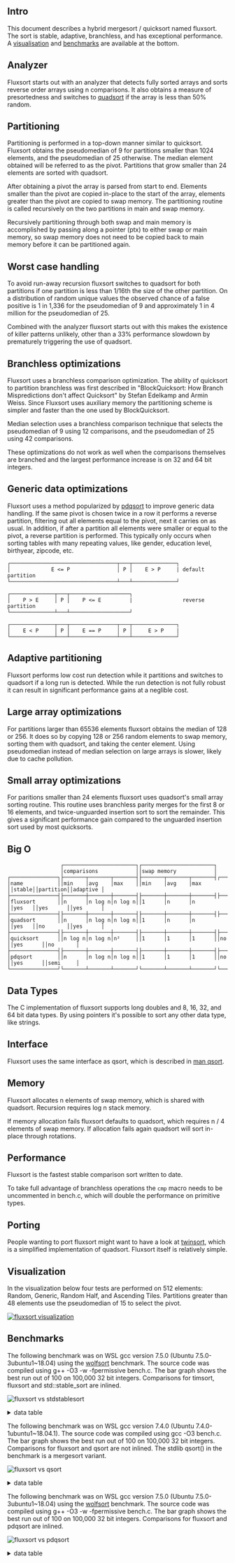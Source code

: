 Intro
-----
This document describes a hybrid mergesort / quicksort named fluxsort. The sort is stable, adaptive, branchless, and has exceptional performance. A [visualisation](https://github.com/scandum/fluxsort#visualization) and [benchmarks](https://github.com/scandum/fluxsort#benchmarks) are available at the bottom.

Analyzer
--------
Fluxsort starts out with an analyzer that detects fully sorted arrays and sorts reverse order arrays using n comparisons. It also obtains a measure of presortedness and switches to [quadsort](https://github.com/scandum/quadsort) if the array is less than 50% random.

Partitioning
------------
Partitioning is performed in a top-down manner similar to quicksort. Fluxsort obtains the pseudomedian of 9 for partitions smaller than 1024 elements, and the pseudomedian of 25 otherwise. The median element obtained will be referred to as the pivot. Partitions that grow smaller than 24 elements are sorted with quadsort.

After obtaining a pivot the array is parsed from start to end. Elements smaller than the pivot are copied in-place to the start of the array, elements greater than the pivot are copied to swap memory. The partitioning routine is called recursively on the two partitions in main and swap memory.

Recursively partitioning through both swap and main memory is accomplished by passing along a pointer (ptx) to either swap or main memory, so swap memory does not need to be copied back to main memory before it can be partitioned again.

Worst case handling
-------------------
To avoid run-away recursion fluxsort switches to quadsort for both partitions if one partition is less than 1/16th the size of the other partition. On a distribution of random unique values the observed chance of a false positive is 1 in 1,336 for the pseudomedian of 9 and approximately 1 in 4 million for the pseudomedian of 25.

Combined with the analyzer fluxsort starts out with this makes the existence of killer patterns unlikely, other than a 33% performance slowdown by prematurely triggering the use of quadsort.

Branchless optimizations
------------------------
Fluxsort uses a branchless comparison optimization. The ability of quicksort to partition branchless was first described in "BlockQuicksort: How Branch Mispredictions don't affect Quicksort" by Stefan Edelkamp and Armin Weiss. Since Fluxsort uses auxiliary memory the partitioning scheme is simpler and faster than the one used by BlockQuicksort.

Median selection uses a branchless comparison technique that selects the pseudomedian of 9 using 12 comparisons, and the pseudomedian of 25 using 42 comparisons.

These optimizations do not work as well when the comparisons themselves are branched and the largest performance increase is on 32 and 64 bit integers.

Generic data optimizations
--------------------------
Fluxsort uses a method popularized by [pdqsort](https://github.com/orlp/pdqsort) to improve generic data handling. If the same pivot is chosen twice in a row it performs a reverse partition, filtering out all elements equal to the pivot, next it carries on as usual. In addition, if after a partition all elements were smaller or equal to the pivot, a reverse partition is performed. This typically only occurs when sorting tables with many repeating values, like gender, education level, birthyear, zipcode, etc.

```
┌──────────────────────────────────┬───┬──────────────┐
│             E <= P               │ P │    E > P     | default partition
└──────────────────────────────────┴───┴──────────────┘

┌──────────────┬───┬───────────────────┐
│    P > E     │ P │    P <= E         |                reverse partition
└──────────────┴───┴───────────────────┘

┌──────────────┬───┬───────────────┬───┬──────────────┐
│    E < P     │ P │    E == P     │ P │     E > P    | 
└──────────────┴───┴───────────────┴───┴──────────────┘
```

Adaptive partitioning
---------------------
Fluxsort performs low cost run detection while it partitions and switches to quadsort if a long run is detected. While the run detection is not fully robust it can result in significant performance gains at a neglible cost.

Large array optimizations
-------------------------
For partitions larger than 65536 elements fluxsort obtains the median of 128 or 256. It does so by copying 128 or 256 random elements to swap memory, sorting them with quadsort, and taking the center element. Using pseudomedian instead of median selection on large arrays is slower, likely due to cache pollution.

Small array optimizations
-------------------------
For paritions smaller than 24 elements fluxsort uses quadsort's small array sorting routine. This routine uses branchless parity merges for the first 8 or 16 elements, and twice-unguarded insertion sort to sort the remainder. This gives a significant performance gain compared to the unguarded insertion sort used by most quicksorts.

Big O
-----
```
                 ┌───────────────────────┐┌───────────────────────┐
                 │comparisons            ││swap memory            │
┌───────────────┐├───────┬───────┬───────┤├───────┬───────┬───────┤┌──────┐┌─────────┐┌─────────┐
│name           ││min    │avg    │max    ││min    │avg    │max    ││stable││partition││adaptive │
├───────────────┤├───────┼───────┼───────┤├───────┼───────┼───────┤├──────┤├─────────┤├─────────┤
│fluxsort       ││n      │n log n│n log n││1      │n      │n      ││yes   ││yes      ││yes      │
├───────────────┤├───────┼───────┼───────┤├───────┼───────┼───────┤├──────┤├─────────┤├─────────┤
│quadsort       ││n      │n log n│n log n││1      │n      │n      ││yes   ││no       ││yes      │
├───────────────┤├───────┼───────┼───────┤├───────┼───────┼───────┤├──────┤├─────────┤├─────────┤
│quicksort      ││n log n│n log n│n²     ││1      │1      │1      ││no    ││yes      ││no       │
├───────────────┤├───────┼───────┼───────┤├───────┼───────┼───────┤├──────┤├─────────┤├─────────┤
│pdqsort        ││n      │n log n│n log n││1      │1      │1      ││no    ││yes      ││semi     │
└───────────────┘└───────┴───────┴───────┘└───────┴───────┴───────┘└──────┘└─────────┘└─────────┘
```

Data Types
----------
The C implementation of fluxsort supports long doubles and 8, 16, 32, and 64 bit data types. By using pointers it's possible to sort any other data type, like strings.

Interface
---------
Fluxsort uses the same interface as qsort, which is described in [man qsort](https://man7.org/linux/man-pages/man3/qsort.3p.html).

Memory
------
Fluxsort allocates n elements of swap memory, which is shared with quadsort. Recursion requires log n stack memory.

If memory allocation fails fluxsort defaults to quadsort, which requires n / 4 elements of swap memory. If allocation fails again quadsort will sort in-place through rotations.

Performance
-----------
Fluxsort is the fastest stable comparison sort written to date.

To take full advantage of branchless operations the `cmp` macro needs to be uncommented in bench.c, which will double the performance on primitive types.

Porting
-------
People wanting to port fluxsort might want to have a look at [twinsort](https://github.com/scandum/twinsort), which is a simplified implementation of quadsort. Fluxsort itself is relatively simple.

Visualization
-------------
In the visualization below four tests are performed on 512 elements: Random, Generic, Random Half, and Ascending Tiles. Partitions greater than 48 elements use the pseudomedian of 15 to select the pivot.

[![fluxsort visualization](https://github.com/scandum/fluxsort/blob/main/images/fluxsort.gif)](https://youtu.be/pXPrCTi-gRE)

Benchmarks
----------

The following benchmark was on WSL gcc version 7.5.0 (Ubuntu 7.5.0-3ubuntu1~18.04) using the [wolfsort](https://github.com/scandum/wolfsort) benchmark.
The source code was compiled using g++ -O3 -w -fpermissive bench.c. The bar graph shows the best run out of 100 on 100,000 32 bit integers. Comparisons for timsort, fluxsort and std::stable_sort are inlined.

![fluxsort vs stdstablesort](https://github.com/scandum/fluxsort/blob/main/images/fluxsort_vs_stdstablesort.png)

<details><summary>data table</summary>

|      Name |    Items | Type |     Best |  Average |  Compares | Samples |     Distribution |
| --------- | -------- | ---- | -------- | -------- | --------- | ------- | ---------------- |
|stablesort |   100000 |   64 | 0.006106 | 0.006165 |         1 |     100 |     random order |
|  fluxsort |   100000 |   64 | 0.001916 | 0.001938 |         1 |     100 |     random order |
|   timsort |   100000 |   64 | 0.007624 | 0.007680 |         1 |     100 |     random order |

|      Name |    Items | Type |     Best |  Average |     Loops | Samples |     Distribution |
| --------- | -------- | ---- | -------- | -------- | --------- | ------- | ---------------- |
|stablesort |   100000 |   32 | 0.006154 | 0.006187 |         1 |     100 |     random order |
|  fluxsort |   100000 |   32 | 0.001830 | 0.001852 |         1 |     100 |     random order |
|   timsort |   100000 |   32 | 0.007637 | 0.007683 |         1 |     100 |     random order |
|           |          |      |          |          |           |         |                  |
|stablesort |   100000 |   32 | 0.004002 | 0.004041 |         1 |     100 |     random % 100 |
|  fluxsort |   100000 |   32 | 0.000677 | 0.000699 |         1 |     100 |     random % 100 |
|   timsort |   100000 |   32 | 0.005627 | 0.005701 |         1 |     100 |     random % 100 |
|           |          |      |          |          |           |         |                  |
|stablesort |   100000 |   32 | 0.000799 | 0.000832 |         1 |     100 |  ascending order |
|  fluxsort |   100000 |   32 | 0.000044 | 0.000045 |         1 |     100 |  ascending order |
|   timsort |   100000 |   32 | 0.000045 | 0.000045 |         1 |     100 |  ascending order |
|           |          |      |          |          |           |         |                  |
|stablesort |   100000 |   32 | 0.001497 | 0.001524 |         1 |     100 |    ascending saw |
|  fluxsort |   100000 |   32 | 0.000812 | 0.000820 |         1 |     100 |    ascending saw |
|   timsort |   100000 |   32 | 0.000834 | 0.000840 |         1 |     100 |    ascending saw |
|           |          |      |          |          |           |         |                  |
|stablesort |   100000 |   32 | 0.000889 | 0.000913 |         1 |     100 |       pipe organ |
|  fluxsort |   100000 |   32 | 0.000377 | 0.000379 |         1 |     100 |       pipe organ |
|   timsort |   100000 |   32 | 0.000168 | 0.000171 |         1 |     100 |       pipe organ |
|           |          |      |          |          |           |         |                  |
|stablesort |   100000 |   32 | 0.000927 | 0.000953 |         1 |     100 | descending order |
|  fluxsort |   100000 |   32 | 0.000055 | 0.000056 |         1 |     100 | descending order |
|   timsort |   100000 |   32 | 0.000088 | 0.000092 |         1 |     100 | descending order |
|           |          |      |          |          |           |         |                  |
|stablesort |   100000 |   32 | 0.001498 | 0.001526 |         1 |     100 |   descending saw |
|  fluxsort |   100000 |   32 | 0.000814 | 0.000823 |         1 |     100 |   descending saw |
|   timsort |   100000 |   32 | 0.000832 | 0.000841 |         1 |     100 |   descending saw |
|           |          |      |          |          |           |         |                  |
|stablesort |   100000 |   32 | 0.002158 | 0.002184 |         1 |     100 |      random tail |
|  fluxsort |   100000 |   32 | 0.000845 | 0.000854 |         1 |     100 |      random tail |
|   timsort |   100000 |   32 | 0.002010 | 0.002033 |         1 |     100 |      random tail |
|           |          |      |          |          |           |         |                  |
|stablesort |   100000 |   32 | 0.003652 | 0.003676 |         1 |     100 |      random half |
|  fluxsort |   100000 |   32 | 0.001160 | 0.001169 |         1 |     100 |      random half |
|   timsort |   100000 |   32 | 0.004041 | 0.004078 |         1 |     100 |      random half |
|           |          |      |          |          |           |         |                  |
|stablesort |   100000 |   32 | 0.001092 | 0.001124 |         1 |     100 |  ascending tiles |
|  fluxsort |   100000 |   32 | 0.000333 | 0.000336 |         1 |     100 |  ascending tiles |
|   timsort |   100000 |   32 | 0.000964 | 0.001025 |         1 |     100 |  ascending tiles |
|           |          |      |          |          |           |         |                  |
|stablesort |   100000 |   32 | 0.001762 | 0.001899 |         1 |     100 |     bit reversal |
|  fluxsort |   100000 |   32 | 0.001664 | 0.001687 |         1 |     100 |     bit reversal |
|   timsort |   100000 |   32 | 0.002254 | 0.002745 |         1 |     100 |     bit reversal |

</details>

The following benchmark was on WSL gcc version 7.4.0 (Ubuntu 7.4.0-1ubuntu1~18.04.1).
The source code was compiled using gcc -O3 bench.c. The bar graph shows the best run out of 100 on 100,000 32 bit integers. Comparisons for fluxsort and qsort are not inlined. The stdlib qsort() in the benchmark is a mergesort variant. 

![fluxsort vs qsort](https://github.com/scandum/fluxsort/blob/main/images/fluxsort_vs_qsort.png)

<details><summary>data table</summary>

|      Name |    Items | Type |     Best |  Average |  Compares | Samples |     Distribution |
| --------- | -------- | ---- | -------- | -------- | --------- | ------- | ---------------- |
|     qsort |   100000 |   64 | 0.016893 | 0.017751 |   1536381 |     100 |    random string |
|  fluxsort |   100000 |   64 | 0.010192 | 0.010726 |   1884907 |     100 |    random string |

|      Name |    Items | Type |     Best |  Average |  Compares | Samples |     Distribution |
| --------- | -------- | ---- | -------- | -------- | --------- | ------- | ---------------- |
|     qsort |   100000 |  128 | 0.018242 | 0.019490 |   1536491 |     100 |     random order |
|  fluxsort |   100000 |  128 | 0.011403 | 0.011871 |   1884438 |     100 |     random order |

|      Name |    Items | Type |     Best |  Average |  Compares | Samples |     Distribution |
| --------- | -------- | ---- | -------- | -------- | --------- | ------- | ---------------- |
|     qsort |   100000 |   64 | 0.009503 | 0.009730 |   1536491 |     100 |     random order |
|  fluxsort |   100000 |   64 | 0.004176 | 0.004258 |   1884438 |     100 |     random order |

|      Name |    Items | Type |     Best |  Average |  Compares | Samples |     Distribution |
| --------- | -------- | ---- | -------- | -------- | --------- | ------- | ---------------- |
|     qsort |   100000 |   32 | 0.008824 | 0.009017 |   1536634 |     100 |     random order |
|  fluxsort |   100000 |   32 | 0.003597 | 0.003648 |   1892483 |     100 |     random order |
|           |          |      |          |          |           |         |                  |
|     qsort |   100000 |   32 | 0.006820 | 0.006973 |   1532465 |     100 |     random % 100 |
|  fluxsort |   100000 |   32 | 0.001460 | 0.001500 |    972114 |     100 |     random % 100 |
|           |          |      |          |          |           |         |                  |
|     qsort |   100000 |   32 | 0.002606 | 0.002765 |    815024 |     100 |  ascending order |
|  fluxsort |   100000 |   32 | 0.000173 | 0.000177 |     99999 |     100 |  ascending order |
|           |          |      |          |          |           |         |                  |
|     qsort |   100000 |   32 | 0.003379 | 0.003525 |    915020 |     100 |    ascending saw |
|  fluxsort |   100000 |   32 | 0.001257 | 0.001278 |    553308 |     100 |    ascending saw |
|           |          |      |          |          |           |         |                  |
|     qsort |   100000 |   32 | 0.002672 | 0.002800 |    884462 |     100 |       pipe organ |
|  fluxsort |   100000 |   32 | 0.000712 | 0.000716 |    428065 |     100 |       pipe organ |
|           |          |      |          |          |           |         |                  |
|     qsort |   100000 |   32 | 0.002472 | 0.002632 |    853904 |     100 | descending order |
|  fluxsort |   100000 |   32 | 0.000168 | 0.000168 |     99999 |     100 | descending order |
|           |          |      |          |          |           |         |                  |
|     qsort |   100000 |   32 | 0.003293 | 0.003425 |    953892 |     100 |   descending saw |
|  fluxsort |   100000 |   32 | 0.001260 | 0.001276 |    565476 |     100 |   descending saw |
|           |          |      |          |          |           |         |                  |
|     qsort |   100000 |   32 | 0.004208 | 0.004596 |   1012073 |     100 |      random tail |
|  fluxsort |   100000 |   32 | 0.001433 | 0.001501 |    670123 |     100 |      random tail |
|           |          |      |          |          |           |         |                  |
|     qsort |   100000 |   32 | 0.005965 | 0.006254 |   1200713 |     100 |      random half |
|  fluxsort |   100000 |   32 | 0.002344 | 0.002421 |   1076830 |     100 |      random half |
|           |          |      |          |          |           |         |                  |
|     qsort |   100000 |   32 | 0.003899 | 0.004497 |   1209200 |     100 |  ascending tiles |
|  fluxsort |   100000 |   32 | 0.002171 | 0.002221 |    789580 |     100 |  ascending tiles |
|           |          |      |          |          |           |         |                  |
|     qsort |   100000 |   32 | 0.005194 | 0.005992 |   1553378 |     100 |     bit reversal |
|  fluxsort |   100000 |   32 | 0.003480 | 0.003622 |   1898395 |     100 |     bit reversal |

</details>

The following benchmark was on WSL gcc version 7.5.0 (Ubuntu 7.5.0-3ubuntu1~18.04) using the [wolfsort](https://github.com/scandum/wolfsort) benchmark.
The source code was compiled using g++ -O3 -w -fpermissive bench.c. The bar graph shows the best run out of 100 on 100,000 32 bit integers. Comparisons for fluxsort and pdqsort are inlined.

![fluxsort vs pdqsort](https://github.com/scandum/fluxsort/blob/main/images/fluxsort_vs_pdqsort.png)

<details><summary>data table</summary>

|      Name |    Items | Type |     Best |  Average |  Compares | Samples |     Distribution |
| --------- | -------- | ---- | -------- | -------- | --------- | ------- | ---------------- |
|  fluxsort |   100000 |   64 | 0.001907 | 0.001953 |         1 |     100 |     random order |
|   pdqsort |   100000 |   64 | 0.002681 | 0.002707 |         1 |     100 |     random order |

|      Name |    Items | Type |     Best |  Average |     Loops | Samples |     Distribution |
| --------- | -------- | ---- | -------- | -------- | --------- | ------- | ---------------- |
|  fluxsort |   100000 |   32 | 0.001835 | 0.001855 |         1 |     100 |     random order |
|   pdqsort |   100000 |   32 | 0.002685 | 0.002699 |         1 |     100 |     random order |
|           |          |      |          |          |           |         |                  |
|  fluxsort |   100000 |   32 | 0.000677 | 0.000692 |         1 |     100 |     random % 100 |
|   pdqsort |   100000 |   32 | 0.000777 | 0.000785 |         1 |     100 |     random % 100 |
|           |          |      |          |          |           |         |                  |
|  fluxsort |   100000 |   32 | 0.000044 | 0.000044 |         1 |     100 |  ascending order |
|   pdqsort |   100000 |   32 | 0.000084 | 0.000086 |         1 |     100 |  ascending order |
|           |          |      |          |          |           |         |                  |
|  fluxsort |   100000 |   32 | 0.000810 | 0.000831 |         1 |     100 |    ascending saw |
|   pdqsort |   100000 |   32 | 0.003462 | 0.003481 |         1 |     100 |    ascending saw |
|           |          |      |          |          |           |         |                  |
|  fluxsort |   100000 |   32 | 0.000377 | 0.000383 |         1 |     100 |       pipe organ |
|   pdqsort |   100000 |   32 | 0.002832 | 0.002903 |         1 |     100 |       pipe organ |
|           |          |      |          |          |           |         |                  |
|  fluxsort |   100000 |   32 | 0.000056 | 0.000057 |         1 |     100 | descending order |
|   pdqsort |   100000 |   32 | 0.000188 | 0.000192 |         1 |     100 | descending order |
|           |          |      |          |          |           |         |                  |
|  fluxsort |   100000 |   32 | 0.000809 | 0.000819 |         1 |     100 |   descending saw |
|   pdqsort |   100000 |   32 | 0.003232 | 0.003258 |         1 |     100 |   descending saw |
|           |          |      |          |          |           |         |                  |
|  fluxsort |   100000 |   32 | 0.000843 | 0.000854 |         1 |     100 |      random tail |
|   pdqsort |   100000 |   32 | 0.002564 | 0.002589 |         1 |     100 |      random tail |
|           |          |      |          |          |           |         |                  |
|  fluxsort |   100000 |   32 | 0.001161 | 0.001166 |         1 |     100 |      random half |
|   pdqsort |   100000 |   32 | 0.002666 | 0.002682 |         1 |     100 |      random half |
|           |          |      |          |          |           |         |                  |
|  fluxsort |   100000 |   32 | 0.000334 | 0.000354 |         1 |     100 |  ascending tiles |
|   pdqsort |   100000 |   32 | 0.002316 | 0.002346 |         1 |     100 |  ascending tiles |
|           |          |      |          |          |           |         |                  |
|  fluxsort |   100000 |   32 | 0.001661 | 0.001686 |         1 |     100 |     bit reversal |
|   pdqsort |   100000 |   32 | 0.002664 | 0.002679 |         1 |     100 |     bit reversal |

</details>
